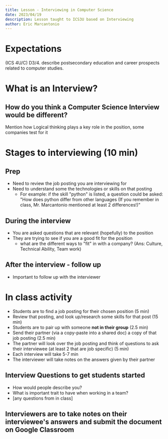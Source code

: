 ```yaml
---
title: Lesson - Interviewing in Computer Science
date: 2023/04/19
description: Lesson taught to ICS3U based on Interviewing
author: Eric Marcantonio
---
```


# Expectations

(ICS 4U/C) D3/4. describe postsecondary education and career prospects related to computer studies. 


# What is an Interview?

## How do you think a Computer Science Interview would be different?

Mention how Logical thinking plays a key role in the position, some companies test for it

# Stages to interviewing (10 min)
## Prep
- Need to review the job posting you are interviewing for
- Need to understand some the technologies or skills on that posting
    - For example: if the skill "python" is listed, a question could be asked: "How does python differ from other languages (If you remember in class, Mr. Marcantonio mentioned at least 2 differences!)"
## During the interview
- You are asked questions that are relevant (hopefully) to the position
- They are trying to see if you are a good fit for the position
    - what are the different ways to "fit" in with a company? (Ans: Culture, Technical Ability, Team work)

## After the interview - follow up
- Important to follow up with the interviewer


# In class activity

- Students are to find a job posting for their chosen position (5 min)
- Review that posting, and look up/research some skills for that post (15 min)
- Students are to pair up with someone **not in their group** (2.5 min)
- Send their partner (via a copy-paste into a shared doc) a copy of that job posting (2.5 min)
- The partner will look over the job posting and think of questions to ask their interviewee (at least 2 that are job specific) (5 min)
- Each interview will take 5-7 min
- The interviewer will take notes on the answers given by their partner

## Interview Questions to get students started

- How would people describe you?
- What is important trait to have when working in a team?
- [any questions from in class]

## Interviewers are to take notes on their interviewee's answers and submit the document on Google Classroom